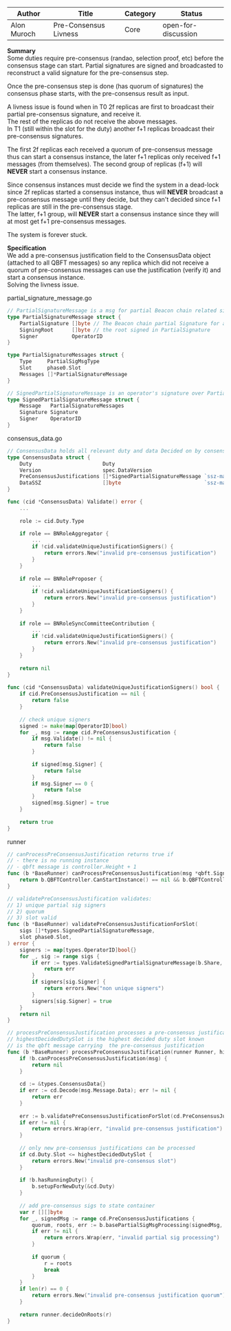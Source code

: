 | Author      | Title                 | Category | Status |
|-------------|-----------------------|----------|--------|
| Alon Muroch | Pre-Consensus Livness | Core     | open-for-discussion  |

**Summary**  
Some duties require pre-consensus (randao, selection proof, etc) before the consensus stage can start. Partial signatures are signed and broadcasted to reconstruct a valid signature for the pre-consensus step.

Once the pre-consensus step is done (has quorum of signatures) the consensus phase starts, with the pre-consensus result as input.

A livness issue is found when in T0 2f replicas are first to broadcast their partial pre-consensus signature, and receive it.  
The rest of the replicas do not receive the above messages.  
In T1 (still within the slot for the duty) another f+1 replicas broadcast their pre-consensus signatures.  

The first 2f replicas each received a quorum of pre-consensus message thus can start a consensus instance, the later f+1 replicas only received f+1 messages (from themselves). The second group of replicas (f+1) will **NEVER** start a consensus instance.

Since consensus instances must decide we find the system in a dead-lock since 2f replicas started a consensus instance, thus will **NEVER** broadcast a pre-consensus message until they decide, but they can't decided since f+1 replicas are still in the pre-consensus stage.  
The latter, f+1 group, will **NEVER** start a consensus instance since they will at most get f+1 pre-consensus messages.

The system is forever stuck.

**Specification**  
We add a pre-consensus justification field to the ConsensusData object (attached to all QBFT messages) so any replica which did not receive a quorum of pre-consensus messages can use the justification (verify it) and start a consensus instance.   
Solving the livness issue.


partial_signature_message.go
```go
// PartialSignatureMessage is a msg for partial Beacon chain related signatures (like partial attestation, block, randao sigs)
type PartialSignatureMessage struct {
    PartialSignature []byte // The Beacon chain partial Signature for a duty
    SigningRoot      []byte // the root signed in PartialSignature
    Signer           OperatorID
}

type PartialSignatureMessages struct {
	Type     PartialSigMsgType
	Slot     phase0.Slot
	Messages []*PartialSignatureMessage
}

// SignedPartialSignatureMessage is an operator's signature over PartialSignatureMessage
type SignedPartialSignatureMessage struct {
    Message   PartialSignatureMessages
    Signature Signature
    Signer    OperatorID
}

```

consensus_data.go
```go
// ConsensusData holds all relevant duty and data Decided on by consensus
type ConsensusData struct {
    Duty                       Duty
    Version                    spec.DataVersion
    PreConsensusJustifications []*SignedPartialSignatureMessage `ssz-max:"13"`
    DataSSZ                    []byte                           `ssz-max:"1073807360"` // 2^30+2^16 (considering max block size 2^30)
}

func (cid *ConsensusData) Validate() error {
    ...
    
    role := cid.Duty.Type
    
    if role == BNRoleAggregator {
        ...
        if !cid.validateUniqueJustificationSigners() {
            return errors.New("invalid pre-consensus justification")
        }
    }
    
    if role == BNRoleProposer {
        ...
        if !cid.validateUniqueJustificationSigners() {
            return errors.New("invalid pre-consensus justification")
        }
    }
    
    if role == BNRoleSyncCommitteeContribution {
        ...
        if !cid.validateUniqueJustificationSigners() {
            return errors.New("invalid pre-consensus justification")
        }
    }
    
    return nil
}
    
func (cid *ConsensusData) validateUniqueJustificationSigners() bool {
    if cid.PreConsensusJustification == nil {
        return false
    }
    
    // check unique signers
    signed := make(map[OperatorID]bool)
    for _, msg := range cid.PreConsensusJustification {
        if msg.Validate() != nil {
			return false
        }
    
        if signed[msg.Signer] {
            return false
        }
        if msg.Signer == 0 {
            return false
        }
        signed[msg.Signer] = true
    }
    
    return true
}
```

runner
```go
// canProcessPreConsensusJustification returns true if
// - there is no running instance
// - qbft message is controller.Height + 1
func (b *BaseRunner) canProcessPreConsensusJustification(msg *qbft.SignedMessage) bool {
    return b.QBFTController.CanStartInstance() == nil && b.QBFTController.Height+1 == msg.Message.Height
}

// validatePreConsensusJustification validates:
// 1) unique partial sig signers
// 2) quorum
// 3) slot valid
func (b *BaseRunner) validatePreConsensusJustificationForSlot(
    sigs []*types.SignedPartialSignatureMessage,
    slot phase0.Slot,
) error {
    signers := map[types.OperatorID]bool{}
    for _, sig := range sigs {
        if err := types.ValidateSignedPartialSignatureMessage(b.Share, sig, slot); err != nil {
            return err
        }
        if signers[sig.Signer] {
            return errors.New("non unique signers")
        }
        signers[sig.Signer] = true
    }
    return nil
}

// processPreConsensusJustification processes a pre-consensus justification
// highestDecidedDutySlot is the highest decided duty slot known
// is the qbft message carrying  the pre-consensus justification
func (b *BaseRunner) processPreConsensusJustification(runner Runner, highestDecidedDutySlot phase0.Slot, msg *qbft.SignedMessage) error {
    if !b.canProcessPreConsensusJustification(msg) {
        return nil
    }
    
    cd := &types.ConsensusData{}
    if err := cd.Decode(msg.Message.Data); err != nil {
        return err
    }
    
    err := b.validatePreConsensusJustificationForSlot(cd.PreConsensusJustifications, cd.Duty.Slot)
    if err != nil {
        return errors.Wrap(err, "invalid pre-consensus justification")
    }
    
    // only new pre-consensus justifications can be processed
    if cd.Duty.Slot <= highestDecidedDutySlot {
        return errors.New("invalid pre-consensus slot")
    }
    
    if !b.hasRunningDuty() {
        b.setupForNewDuty(&cd.Duty)
    }
    
    // add pre-consensus sigs to state container
    var r [][]byte
    for _, signedMsg := range cd.PreConsensusJustifications {
        quorum, roots, err := b.basePartialSigMsgProcessing(signedMsg, b.State.PreConsensusContainer)
        if err != nil {
            return errors.Wrap(err, "invalid partial sig processing")
        }
        
        if quorum {
            r = roots
            break
        }
    }
    if len(r) == 0 {
        return errors.New("invalid pre-consensus justification quorum")
    }
    
    return runner.decideOnRoots(r)
}

```
